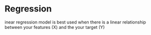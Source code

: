 # Regression
inear regression model is best used when there is a linear relationship between your features (X) and the your target (Y)
